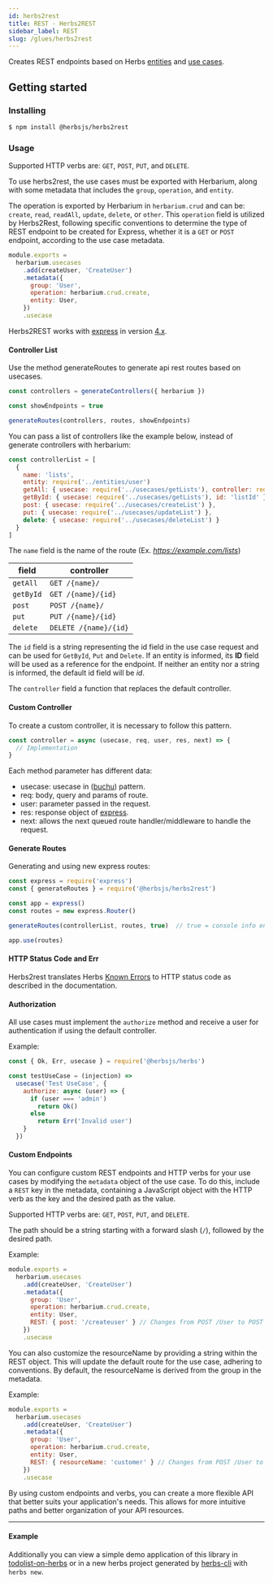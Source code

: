 ```yaml
---
id: herbs2rest
title: REST - Herbs2REST
sidebar_label: REST
slug: /glues/herbs2rest
---
```


Creates REST endpoints based on Herbs [entities](/docs/entity/getting-started) and [use cases](/docs/usecase/getting-started).


## Getting started
### Installing
```bash
$ npm install @herbsjs/herbs2rest
```
### Usage
Supported HTTP verbs are: `GET`, `POST`, `PUT`, and `DELETE`.

To use herbs2rest, the use cases must be exported with Herbarium, along with some metadata that includes the `group`, `operation`, and `entity`.

The operation is exported by Herbarium in `herbarium.crud` and can be: `create`, `read`, `readAll`, `update`, `delete`, or `other`. This `operation` field is utilized by Herbs2Rest, following specific conventions to determine the type of REST endpoint to be created for Express, whether it is a `GET` or `POST` endpoint, according to the use case metadata.

```javascript
module.exports = 
  herbarium.usecases
    .add(createUser, 'CreateUser')
    .metadata({
      group: 'User',
      operation: herbarium.crud.create,
      entity: User,
    }) 
    .usecase
```

Herbs2REST works with [express](https://expressjs.com/) in version [4.x](https://expressjs.com/en/4x/api.html).


#### Controller List

Use the method generateRoutes to generate api rest routes based on usecases.

```javascript
const controllers = generateControllers({ herbarium })

const showEndpoints = true

generateRoutes(controllers, routes, showEndpoints)
```

You can pass a list of controllers like the example below, instead of generate controllers with herbarium:

```javascript
const controllerList = [
  {
    name: 'lists',
    entity: require('../entities/user')
    getAll: { usecase: require('../usecases/getLists'), controller: require('../controller') },
    getById: { usecase: require('../usecases/getLists'), id: 'listId' },
    post: { usecase: require('../usecases/createList') },
    put: { usecase: require('../usecases/updateList') },
    delete: { usecase: require('../usecases/deleteList') }
  }
]
```

The `name` field is the name of the route (Ex. *https://example.com/lists*)

| field     | controller            |
| --------- | --------------------- |
| `getAll`  | `GET /{name}/`        |
| `getById` | `GET /{name}/{id}`    |
| `post`    | `POST /{name}/`       |
| `put`     | `PUT /{name}/{id}`    |
| `delete`  | `DELETE /{name}/{id}` |

The `id` field is a string representing the id field in the use case request and can be used for `GetById`, `Put` and `Delete`. If an entity is informed, its **ID** field will be used as a reference for the endpoint. If neither an entity nor a string is informed, the default id field will be *id*.

The `controller` field a function that replaces the default controller.

#### Custom Controller

To create a custom controller, it is necessary to follow this pattern.

```javascript
const controller = async (usecase, req, user, res, next) => {
  // Implementation
}
```

Each method parameter has different data:

- usecase: usecase in ([buchu](https://github.com/herbsjs/buchu)) pattern.
- req: body, query and params of route.
- user: parameter passed in the request.
- res: response object of [express](https://expressjs.com/).
- next: allows the next queued route handler/middleware to handle the request.

#### Generate Routes

Generating and using new express routes:

```javascript
const express = require('express')
const { generateRoutes } = require('@herbsjs/herbs2rest')

const app = express()
const routes = new express.Router()

generateRoutes(controllerList, routes, true)  // true = console info endpoints

app.use(routes)
```

#### HTTP Status Code and Err

Herbs2rest translates Herbs [Known Errors​](/docs/usecase/result#known-errors) to HTTP status code as described in the documentation.

#### Authorization

All use cases must implement the `authorize` method and receive a user for authentication if using the default controller.

Example:

```javascript
const { Ok, Err, usecase } = require('@herbsjs/herbs')

const testUseCase = (injection) =>
  usecase('Test UseCase', {
    authorize: async (user) => {
      if (user === 'admin')
        return Ok()
      else
        return Err('Invalid user')
    }
  })
```

#### Custom Endpoints

You can configure custom REST endpoints and HTTP verbs for your use cases by modifying the `metadata` object of the use case. To do this, include a `REST` key in the metadata, containing a JavaScript object with the HTTP verb as the key and the desired path as the value.

Supported HTTP verbs are: `GET`, `POST`, `PUT`, and `DELETE`.

The path should be a string starting with a forward slash (`/`), followed by the desired path.

Example:

```javascript
module.exports = 
  herbarium.usecases
    .add(createUser, 'CreateUser')
    .metadata({
      group: 'User',
      operation: herbarium.crud.create,
      entity: User,
      REST: { post: '/createuser' } // Changes from POST /User to POST /createuser
    }) 
    .usecase
```

You can also customize the resourceName by providing a string within the REST object. This will update the default route for the use case, adhering to conventions. By default, the resourceName is derived from the group in the metadata.

Example:

```javascript
module.exports = 
  herbarium.usecases
    .add(createUser, 'CreateUser')
    .metadata({
      group: 'User',
      operation: herbarium.crud.create,
      entity: User,
      REST: { resourceName: 'customer' } // Changes from POST /User to POST /customer
    })
    .usecase
```

By using custom endpoints and verbs, you can create a more flexible API that better suits your application's needs. This allows for more intuitive paths and better organization of your API resources.

---

#### Example

Additionally you can view a simple demo application of this library in [todolist-on-herbs](https://github.com/herbsjs/todolist-on-herbs) or in a new herbs project generated by [herbs-cli](https://github.com/herbsjs/herbs-cli) with `herbs new`.
